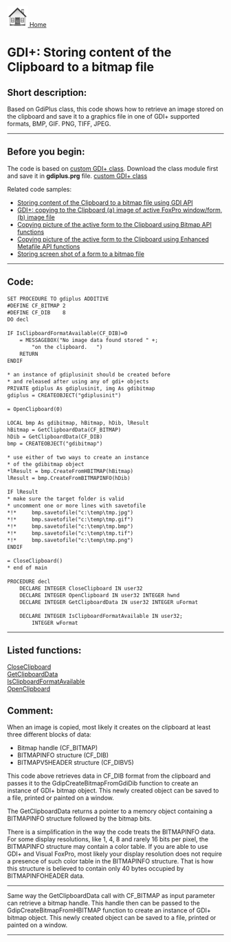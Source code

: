 [<img src="../images/home.png"> Home ](https://github.com/VFPX/Win32API)  

# GDI+: Storing content of the Clipboard to a bitmap file

## Short description:
Based on GdiPlus class, this code shows how to retrieve an image stored on the clipboard and save it to a graphics file in one of GDI+ supported formats, BMP, GIF. PNG, TIFF, JPEG.  
***  


## Before you begin:
The code is based on <a href="?example=450">custom GDI+ class</a>. Download the class module first and save it in **gdiplus.prg** file. [custom GDI+ class](sample_450.md)  

Related code samples:  
* [Storing content of the Clipboard to a bitmap file using GDI API](sample_189.md)  
* [GDI+: copying to the Clipboard (a) image of active FoxPro window/form, (b) image file](sample_457.md)  
* [Copying picture of the active form to the Clipboard using Bitmap API functions](sample_091.md)  
* [Copying picture of the active form to the Clipboard using Enhanced Metafile API functions](sample_404.md)  
* [Storing screen shot of a form to a bitmap file](sample_187.md)  

  
***  


## Code:
```foxpro  
SET PROCEDURE TO gdiplus ADDITIVE
#DEFINE CF_BITMAP 2
#DEFINE CF_DIB    8
DO decl

IF IsClipboardFormatAvailable(CF_DIB)=0
	= MESSAGEBOX("No image data found stored " +;
		"on the clipboard.   ")
	RETURN
ENDIF

* an instance of gdiplusinit should be created before
* and released after using any of gdi+ objects
PRIVATE gdiplus As gdiplusinit, img As gdibitmap
gdiplus = CREATEOBJECT("gdiplusinit")

= OpenClipboard(0)

LOCAL bmp As gdibitmap, hBitmap, hDib, lResult
hBitmap = GetClipboardData(CF_BITMAP)
hDib = GetClipboardData(CF_DIB)
bmp = CREATEOBJECT("gdibitmap")

* use either of two ways to create an instance
* of the gdibitmap object
*lResult = bmp.CreateFromHBITMAP(hBitmap)
lResult = bmp.CreateFromBITMAPINFO(hDib)

IF lResult
* make sure the target folder is valid
* uncomment one or more lines with savetofile
*!*		bmp.savetofile("c:\temp\tmp.jpg")
*!*		bmp.savetofile("c:\temp\tmp.gif")
*!*		bmp.savetofile("c:\temp\tmp.bmp")
*!*		bmp.savetofile("c:\temp\tmp.tif")
*!*		bmp.savetofile("c:\temp\tmp.png")
ENDIF

= CloseClipboard()
* end of main

PROCEDURE decl
	DECLARE INTEGER CloseClipboard IN user32
	DECLARE INTEGER OpenClipboard IN user32 INTEGER hwnd
	DECLARE INTEGER GetClipboardData IN user32 INTEGER uFormat

	DECLARE INTEGER IsClipboardFormatAvailable IN user32;
		INTEGER wFormat  
```  
***  


## Listed functions:
[CloseClipboard](../libraries/user32/CloseClipboard.md)  
[GetClipboardData](../libraries/user32/GetClipboardData.md)  
[IsClipboardFormatAvailable](../libraries/user32/IsClipboardFormatAvailable.md)  
[OpenClipboard](../libraries/user32/OpenClipboard.md)  

## Comment:
When an image is copied, most likely it creates on the clipboard at least three different blocks of data:  
- Bitmap handle (CF_BITMAP)  
- BITMAPINFO structure (CF_DIB)  
- BITMAPV5HEADER structure (CF_DIBV5)  
  
This code above retrieves data in CF_DIB format from the clipboard and passes it to the GdipCreateBitmapFromGdiDib function to create an instance of GDI+ bitmap object. This newly created object can be saved to a file, printed or painted on a window.  
  
The GetClipboardData returns a pointer to a memory object containing a BITMAPINFO structure followed by the bitmap bits.   
  
There is a simplification in the way the code treats the BITMAPINFO data. For some display resolutions, like 1, 4, 8 and rarely 16 bits per pixel, the BITMAPINFO structure may contain a color table. If you are able to use GDI+ and Visual FoxPro, most likely your display resolution does not require a presence of such color table in the BITMAPINFO structure. That is how this structure is believed to contain only 40 bytes occupied by BITMAPINFOHEADER data.  
  
* * *  
Same way the GetClipboardData call with CF_BITMAP as input parameter can retrieve a bitmap handle. This handle then can be passed to the GdipCreateBitmapFromHBITMAP function to create an instance of GDI+ bitmap object. This newly created object can be saved to a file, printed or painted on a window.  
  
***  

